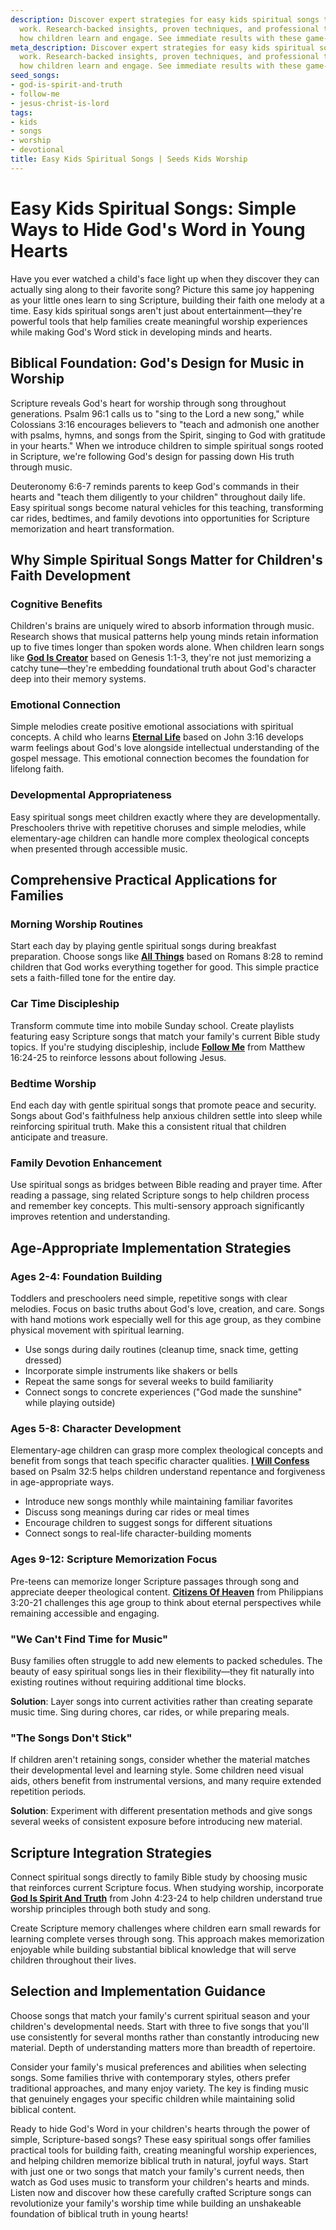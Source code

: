 ```yaml
---
description: Discover expert strategies for easy kids spiritual songs that actually
  work. Research-backed insights, proven techniques, and professional tips that transform
  how children learn and engage. See immediate results with these game-changing methods!
meta_description: Discover expert strategies for easy kids spiritual songs that actually
  work. Research-backed insights, proven techniques, and professional tips that transform
  how children learn and engage. See immediate results with these game-changing methods!
seed_songs:
- god-is-spirit-and-truth
- follow-me
- jesus-christ-is-lord
tags:
- kids
- songs
- worship
- devotional
title: Easy Kids Spiritual Songs | Seeds Kids Worship
---
```

# Easy Kids Spiritual Songs: Simple Ways to Hide God's Word in Young Hearts

Have you ever watched a child's face light up when they discover they can actually sing along to their favorite song? Picture this same joy happening as your little ones learn to sing Scripture, building their faith one melody at a time. Easy kids spiritual songs aren't just about entertainment—they're powerful tools that help families create meaningful worship experiences while making God's Word stick in developing minds and hearts.

## Biblical Foundation: God's Design for Music in Worship

Scripture reveals God's heart for worship through song throughout generations. Psalm 96:1 calls us to "sing to the Lord a new song," while Colossians 3:16 encourages believers to "teach and admonish one another with psalms, hymns, and songs from the Spirit, singing to God with gratitude in your hearts." When we introduce children to simple spiritual songs rooted in Scripture, we're following God's design for passing down His truth through music.

Deuteronomy 6:6-7 reminds parents to keep God's commands in their hearts and "teach them diligently to your children" throughout daily life. Easy spiritual songs become natural vehicles for this teaching, transforming car rides, bedtimes, and family devotions into opportunities for Scripture memorization and heart transformation.

## Why Simple Spiritual Songs Matter for Children's Faith Development

### Cognitive Benefits
Children's brains are uniquely wired to absorb information through music. Research shows that musical patterns help young minds retain information up to five times longer than spoken words alone. When children learn songs like **[God Is Creator](https://seedskidsworship.com/product/god-is-creator-genesis-11-3-2/)** based on Genesis 1:1-3, they're not just memorizing a catchy tune—they're embedding foundational truth about God's character deep into their memory systems.

### Emotional Connection
Simple melodies create positive emotional associations with spiritual concepts. A child who learns **[Eternal Life](https://seedskidsworship.com/product/eternal-life-john-316-3/)** based on John 3:16 develops warm feelings about God's love alongside intellectual understanding of the gospel message. This emotional connection becomes the foundation for lifelong faith.

### Developmental Appropriateness
Easy spiritual songs meet children exactly where they are developmentally. Preschoolers thrive with repetitive choruses and simple melodies, while elementary-age children can handle more complex theological concepts when presented through accessible music.

## Comprehensive Practical Applications for Families

### Morning Worship Routines
Start each day by playing gentle spiritual songs during breakfast preparation. Choose songs like **[All Things](https://seedskidsworship.com/product/trust-vol-11-releases-april-10-2018/)** based on Romans 8:28 to remind children that God works everything together for good. This simple practice sets a faith-filled tone for the entire day.

### Car Time Discipleship
Transform commute time into mobile Sunday school. Create playlists featuring easy Scripture songs that match your family's current Bible study topics. If you're studying discipleship, include **[Follow Me](https://seedskidsworship.com/product/follow-me-matthew-1624-25/)** from Matthew 16:24-25 to reinforce lessons about following Jesus.

### Bedtime Worship
End each day with gentle spiritual songs that promote peace and security. Songs about God's faithfulness help anxious children settle into sleep while reinforcing spiritual truth. Make this a consistent ritual that children anticipate and treasure.

### Family Devotion Enhancement
Use spiritual songs as bridges between Bible reading and prayer time. After reading a passage, sing related Scripture songs to help children process and remember key concepts. This multi-sensory approach significantly improves retention and understanding.

## Age-Appropriate Implementation Strategies

### Ages 2-4: Foundation Building
Toddlers and preschoolers need simple, repetitive songs with clear melodies. Focus on basic truths about God's love, creation, and care. Songs with hand motions work especially well for this age group, as they combine physical movement with spiritual learning.

- Use songs during daily routines (cleanup time, snack time, getting dressed)
- Incorporate simple instruments like shakers or bells
- Repeat the same songs for several weeks to build familiarity
- Connect songs to concrete experiences ("God made the sunshine" while playing outside)

### Ages 5-8: Character Development
Elementary-age children can grasp more complex theological concepts and benefit from songs that teach specific character qualities. **[I Will Confess](https://seedskidsworship.com/product/i-will-confess-psalm-325/)** based on Psalm 32:5 helps children understand repentance and forgiveness in age-appropriate ways.

- Introduce new songs monthly while maintaining familiar favorites
- Discuss song meanings during car rides or meal times
- Encourage children to suggest songs for different situations
- Connect songs to real-life character-building moments

### Ages 9-12: Scripture Memorization Focus
Pre-teens can memorize longer Scripture passages through song and appreciate deeper theological content. **[Citizens Of Heaven](https://seedskidsworship.com/product/power/)** from Philippians 3:20-21 challenges this age group to think about eternal perspectives while remaining accessible and engaging.

### "We Can't Find Time for Music"
Busy families often struggle to add new elements to packed schedules. The beauty of easy spiritual songs lies in their flexibility—they fit naturally into existing routines without requiring additional time blocks.

**Solution**: Layer songs into current activities rather than creating separate music time. Sing during chores, car rides, or while preparing meals.

### "The Songs Don't Stick"
If children aren't retaining songs, consider whether the material matches their developmental level and learning style. Some children need visual aids, others benefit from instrumental versions, and many require extended repetition periods.

**Solution**: Experiment with different presentation methods and give songs several weeks of consistent exposure before introducing new material.

## Scripture Integration Strategies

Connect spiritual songs directly to family Bible study by choosing music that reinforces current Scripture focus. When studying worship, incorporate **[God Is Spirit And Truth](https://seedskidsworship.com/product/god-is-spirit-and-truth-john-423-24-2/)** from John 4:23-24 to help children understand true worship principles through both study and song.

Create Scripture memory challenges where children earn small rewards for learning complete verses through song. This approach makes memorization enjoyable while building substantial biblical knowledge that will serve children throughout their lives.

## Selection and Implementation Guidance

Choose songs that match your family's current spiritual season and your children's developmental needs. Start with three to five songs that you'll use consistently for several months rather than constantly introducing new material. Depth of understanding matters more than breadth of repertoire.

Consider your family's musical preferences and abilities when selecting songs. Some families thrive with contemporary styles, others prefer traditional approaches, and many enjoy variety. The key is finding music that genuinely engages your specific children while maintaining solid biblical content.

Ready to hide God's Word in your children's hearts through the power of simple, Scripture-based songs? These easy spiritual songs offer families practical tools for building faith, creating meaningful worship experiences, and helping children memorize biblical truth in natural, joyful ways. Start with just one or two songs that match your family's current needs, then watch as God uses music to transform your children's hearts and minds. Listen now and discover how these carefully crafted Scripture songs can revolutionize your family's worship time while building an unshakeable foundation of biblical truth in young hearts!

<script type="application/ld+json">
{
  "@context": "https://schema.org",
  "@type": "Article",
  "headline": "Easy Kids Spiritual Songs",
  "author": {
    "@type": "Organization",
    "name": "Seeds Kids Worship"
  },
  "publisher": {
    "@type": "Organization",
    "name": "Seeds Kids Worship",
    "logo": {
      "@type": "ImageObject",
      "url": "https://seedskidsworship.com/logo.png"
    }
  },
  "datePublished": "2025-09-04T11:52:59.871155",
  "dateModified": "2025-09-04T11:52:59.871173",
  "description": "Discover expert strategies for easy kids spiritual songs that actually work. Research-backed insights, proven techniques, and professional tips that transform h",
  "mainEntityOfPage": {
    "@type": "WebPage",
    "@id": "https://seedskidsworship.com/activities/easy-kids-spiritual-songs/"
  }
}
</script>

<script type="application/ld+json">
{
  "@context": "https://schema.org",
  "@type": "Product",
  "name": "God Is Spirit And Truth",
  "description": "Scripture song teaching that God seeks true worshipers who worship in spirit and truth.",
  "url": "https://seedskidsworship.com/product/god-is-spirit-and-truth-john-423-24-2/",
  "brand": {
    "@type": "Brand",
    "name": "Seeds Kids Worship"
  },
  "category": "Children's Christian Music",
  "album": "The Character of God"
}
</script>

<script type="application/ld+json">
{
  "@context": "https://schema.org",
  "@type": "Product",
  "name": "Follow Me",
  "description": "Based on Jesus' words in Matthew 16:24-25, this song encourages children to deny themselves, take up their cross and follow Him, discovering true life in Christ.",
  "url": "https://seedskidsworship.com/product/follow-me-matthew-1624-25/",
  "brand": {
    "@type": "Brand",
    "name": "Seeds Kids Worship"
  },
  "category": "Children's Christian Music",
  "album": "Seeds of Purpose"
}
</script>

<script type="application/ld+json">
{
  "@context": "https://schema.org",
  "@type": "Product",
  "name": "Jesus Christ is Lord",
  "description": "A declaration song about Jesus as Lord based on Philippians",
  "url": "https://seedskidsworship.com/product/
